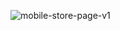 ![mobile-store-page-v1](https://github.com/user-attachments/assets/a4268751-d7ff-4276-a133-66ce2995e967)
